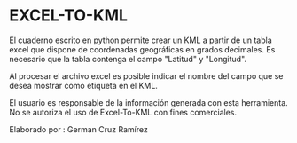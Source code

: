# EXCEL-TO-KML
El cuaderno escrito en python permite crear un KML a partir de un tabla excel que dispone de coordenadas geográficas en grados decimales. Es necesario que la tabla contenga el campo "Latitud" y "Longitud". 

Al procesar el archivo excel es posible indicar el nombre del campo que se desea mostrar como etiqueta en el KML. 

El usuario es responsable de la información generada con esta herramienta. No se autoriza el uso de Excel-To-KML con fines comerciales.

Elaborado por : German Cruz Ramírez

